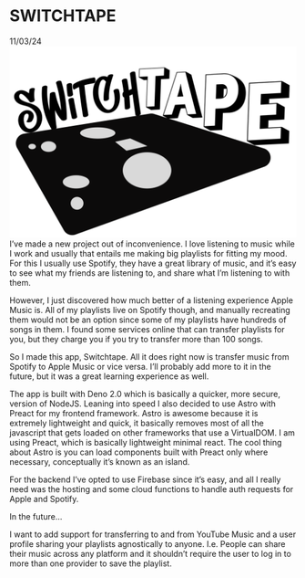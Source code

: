 # SWITCHTAPE
11/03/24
![Switchtapelogo](https://github.com/zill4/crispcode-io/blob/main/media/switchtape-logo-black.png?raw=true)
I’ve made a new project out of inconvenience. I love listening to music while I work and usually that entails me making big playlists for fitting my mood. For this I usually use Spotify, they have a great library of music, and it’s easy to see what my friends are listening to, and share what I’m listening to with them. 

However, I just discovered how much better of a listening experience Apple Music is. All of my playlists live on Spotify though, and manually recreating them would not be an option since some of my playlists have hundreds of songs in them. I found some services online that can transfer playlists for you, but they charge you if you try to transfer more than 100 songs.

So I made this app, Switchtape. All it does right now is transfer music from Spotify to Apple Music or vice versa. I’ll probably add more to it in the future, but it was a great learning experience  as well.

The app is built with Deno 2.0 which is basically a quicker, more secure, version of NodeJS.  Leaning into speed I also decided to use Astro with Preact for my frontend framework. Astro is awesome because it is extremely lightweight and quick, it basically removes most of all the javascript that gets loaded on other frameworks that use a VirtualDOM. I am using Preact, which is basically lightweight minimal react. The cool thing about Astro is you can load components built with Preact only where necessary, conceptually it’s known as an island.

For the backend I’ve opted to use Firebase since it’s easy, and all I really need was the hosting and some cloud functions to handle auth requests for Apple and Spotify. 

In the future…

I want to add support for transferring to and from YouTube Music and a user profile sharing your playlists agnostically to anyone. I.e. People can share their music across any platform and it shouldn’t require the user to log in to more than one provider to save the playlist.